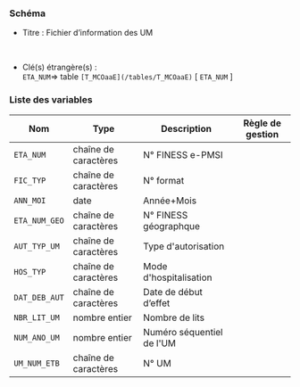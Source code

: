 ### Schéma


- Titre : Fichier d’information des UM
<br />



- Clé(s) étrangère(s) : <br />
`ETA_NUM`=> table `[T_MCOaaE](/tables/T_MCOaaE)` [ `ETA_NUM` ]<br />

 
### Liste des variables

Nom | Type | Description | Règle de gestion
-|-|-|-
`ETA_NUM`| chaîne de caractères |N° FINESS e-PMSI||
`FIC_TYP`| chaîne de caractères |N° format||
`ANN_MOI`| date |Année+Mois||
`ETA_NUM_GEO`| chaîne de caractères |N° FINESS géographque||
`AUT_TYP_UM`| chaîne de caractères |Type d'autorisation||
`HOS_TYP`| chaîne de caractères |Mode d'hospitalisation||
`DAT_DEB_AUT`| chaîne de caractères |Date de début d’effet||
`NBR_LIT_UM`| nombre entier |Nombre de lits||
`NUM_ANO_UM`| nombre entier |Numéro séquentiel de l'UM||
`UM_NUM_ETB`| chaîne de caractères |N° UM||